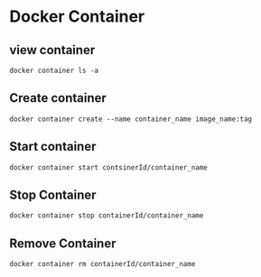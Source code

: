 # Docker Container

## view container
`docker container ls -a`

## Create container
`docker container create --name container_name image_name:tag`

## Start container
`docker container start contsinerId/container_name`


## Stop Container
`docker container stop containerId/container_name`


## Remove Container
`docker container rm containerId/container_name`


